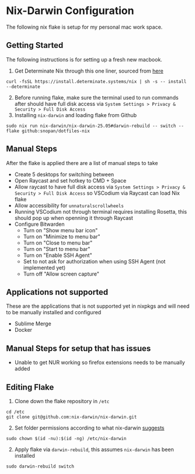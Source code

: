 # Nix-Darwin Configuration
The following nix flake is setup for my personal mac work space.

## Getting Started
The following instructions is for setting up a fresh new macbook.

1. Get Determinate Nix through this one liner, sourced from [here](https://github.com/DeterminateSystems/nix-installer?tab=readme-ov-file#determinate-nix-installer)
```
curl -fsSL https://install.determinate.systems/nix | sh -s -- install --determinate
```
2. Before running flake, make sure the terminal used to run commands after should have full disk access via
`System Settings > Privacy & Security > Full Disk Access`
3. Installing `nix-darwin` and loading flake from Github
```
sudo nix run nix-darwin/nix-darwin-25.05#darwin-rebuild -- switch --flake github:snopan/dotfiles-nix
```
## Manual Steps
After the flake is applied there are a list of manual steps to take
* Create 5 desktops for switching between
* Open Raycast and set hotkey to CMD + Space
* Allow raycast to have full disk access via
`System Settings > Privacy & Security > Full Disk Access` so VSCodium via Raycast can load Nix flake
* Allow accessibility for `unnaturalscrollwheels`
* Running VSCodium not through terminal requires installing Rosetta, this should pop up when openning it through Raycast
* Configure Bitwarden
    * Turn on "Show menu bar icon"
    * Turn on "Minimize to menu bar"
    * Turn on "Close to menu bar"
    * Turn on "Start to menu bar"
    * Turn on "Enable SSH Agent"
    * Set to not ask for authorization when using SSH Agent (not implemented yet)
    * Turn off "Allow screen capture"

## Applications not supported
These are the applications that is not supported yet in nixpkgs and will need to be manually installed and configured
* Sublime Merge
* Docker

## Manual Steps for setup that has issues
* Unable to get NUR working so firefox extensions needs to be manually added

## Editing Flake
1. Clone down the flake repository in `/etc`
```
cd /etc
git clone git@github.com:nix-darwin/nix-darwin.git
```
2. Set folder permissions according to what nix-darwin [suggests](https://github.com/nix-darwin/nix-darwin?tab=readme-ov-file#getting-started)
```
sudo chown $(id -nu):$(id -ng) /etc/nix-darwin
```
2. Apply flake via `darwin-rebuild`, this assumes `nix-darwin` has been installed
```
sudo darwin-rebuild switch
```
